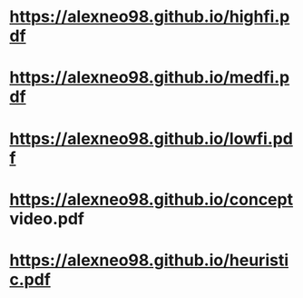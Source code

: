 # https://alexneo98.github.io/highfi.pdf
# https://alexneo98.github.io/medfi.pdf
# https://alexneo98.github.io/lowfi.pdf
# https://alexneo98.github.io/concept video.pdf
# https://alexneo98.github.io/heuristic.pdf
